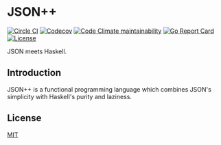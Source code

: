 # JSON++

[![Circle CI](https://img.shields.io/circleci/project/github/raviqqe/jsonxx/master.svg?style=flat-square)](https://circleci.com/gh/raviqqe/jsonxx)
[![Codecov](https://img.shields.io/codecov/c/github/raviqqe/jsonxx.svg?style=flat-square)](https://codecov.io/gh/raviqqe/jsonxx)
[![Code Climate maintainability](https://img.shields.io/codeclimate/maintainability/raviqqe/jsonxx.svg?style=flat-square)](https://codeclimate.com/github/raviqqe/jsonxx)
[![Go Report Card](https://goreportcard.com/badge/github.com/raviqqe/jsonxx?style=flat-square)](https://goreportcard.com/report/github.com/raviqqe/jsonxx)
[![License](https://img.shields.io/github/license/raviqqe/jsonxx.svg?style=flat-square)](LICENSE)

JSON meets Haskell.

## Introduction

JSON++ is a functional programming language which combines JSON's simplicity
with Haskell's purity and laziness.

## License

[MIT](LICENSE)

